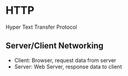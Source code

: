 # HTTP

Hyper Text Transfer Protocol

## Server/Client Networking

- Client: Browser, request data from server
- Server: Web Server, response data to client
